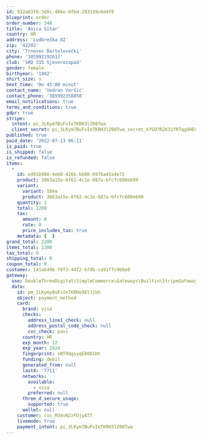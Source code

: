 ```yaml
---
id: 932a63f0-3d8c-486e-bfbd-293339c6d4f8
blueprint: order
order_number: 348
title: 'Anica Sitar'
country: HR
address: 'Ludbreška 82'
zip: '42202'
city: 'Trnovec Bartolovečki'
phone: '385992192612'
club: 'SRD 315 Sjeverozapad'
gender: female
birthyear: '1982'
shirt_size: s
best_time: 'Do 45:00 minut'
contact_name: 'Vedran Veršić'
contact_phone: '385992358858'
email_notifications: true
terms_and_conditions: true
gdpr: true
stripe:
  intent: pi_3LKym7BuFvIeTKRH3lZ08Twa
  client_secret: pi_3LKym7BuFvIeTKRH3lZ08Twa_secret_kfGO7RZK31fRTqgUHECRVVf4H
published: true
paid_date: '2022-07-13 06:11'
is_paid: true
is_shipped: false
is_refunded: false
items:
  -
    id: ed91b988-4e60-426b-bb08-6976a43a4e72
    product: 3863a15e-8f62-4c1e-887a-bfcfc600eb99
    variant:
      variant: 10km
      product: 3863a15e-8f62-4c1e-887a-bfcfc600eb99
    quantity: 1
    total: 2200
    tax:
      amount: 0
      rate: 0
      price_includes_tax: true
    metadata: {  }
grand_total: 2200
items_total: 2200
tax_total: 0
shipping_total: 0
coupon_total: 0
customer: 141ab49b-f8f3-44f2-b7db-ca91ffc9b8e0
gateway:
  use: DoubleThreeDigital\SimpleCommerce\Gateways\Builtin\StripeGateway
  data:
    id: pm_1LKymyBuFvIeTKRHo9EtJjbh
    object: payment_method
    card:
      brand: visa
      checks:
        address_line1_check: null
        address_postal_code_check: null
        cvc_check: pass
      country: HR
      exp_month: 12
      exp_year: 2024
      fingerprint: xNT9QgsyqE80O1Ht
      funding: debit
      generated_from: null
      last4: '7711'
      networks:
        available:
          - visa
        preferred: null
      three_d_secure_usage:
        supported: true
      wallet: null
    customer: cus_M34vN2zFDjyATf
    livemode: true
    payment_intent: pi_3LKym7BuFvIeTKRH3lZ08Twa
---
```

